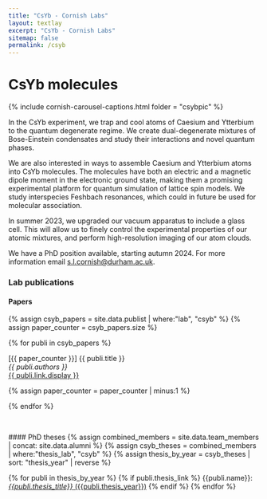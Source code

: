```yaml
---
title: "CsYb - Cornish Labs"
layout: textlay
excerpt: "CsYb - Cornish Labs"
sitemap: false
permalink: /csyb
---
```


# CsYb molecules

{% include cornish-carousel-captions.html folder = "csybpic" %}

In the CsYb experiment, we trap and cool atoms of Caesium and Ytterbium to the quantum degenerate regime. We create dual-degenerate mixtures of Bose-Einstein condensates and study their interactions and novel quantum phases. 

We are also interested in ways to assemble Caesium and Ytterbium atoms into CsYb molecules. The molecules have both an electric and a magnetic dipole moment in the electronic ground state, making them a promising experimental platform for quantum simulation of lattice spin models. We study interspecies Feshbach resonances, which could in future be used for molecular association. 

In summer 2023, we upgraded our vacuum apparatus to include a glass cell. This will allow us to finely control the experimental properties of our atomic mixtures, and perform high-resolution imaging of our atom clouds. 

We have a PhD position available, starting autumn 2024. For more information email [s.l.cornish@durham.ac.uk](mailto:s.l.cornish@durham.ac.uk). 

### Lab publications
#### Papers
{% assign csyb_papers = site.data.publist | where:"lab", "csyb" %}
{% assign paper_counter = csyb_papers.size %}

{% for publi in csyb_papers %}

  \[{{ paper_counter }}\] {{ publi.title }} <br />
  <em>{{ publi.authors }} </em><br /><a href="{{ publi.link.url }}">{{ publi.link.display }}</a>

  {% assign paper_counter = paper_counter | minus:1 %}

{% endfor %}

<p> &nbsp; </p>
#### PhD theses
{% assign combined_members = site.data.team_members | concat: site.data.alumni %}
{% assign csyb_theses = combined_members | where:"thesis_lab", "csyb" %}
{% assign thesis_by_year = csyb_theses | sort: "thesis_year" | reverse %}

{% for publi in thesis_by_year %}
  {% if publi.thesis_link %}
  {{publi.name}}: [_{{publi.thesis_title}}_ ({{publi.thesis_year}})]({{publi.thesis_link}})
  {% endif %}
{% endfor %}
